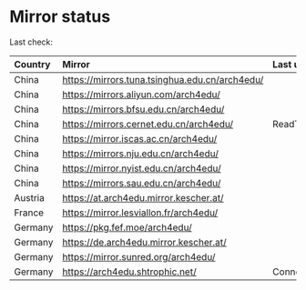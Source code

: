<script src="./time.js"></script>
# Mirror status
Last check: <script type="text/javascript">localize(1753309591.9541707);</script>

|Country|Mirror|Last update|
|:------|:-----|:----------|
|China|https://mirrors.tuna.tsinghua.edu.cn/arch4edu/|<script type="text/javascript">localize(1753253682);</script>|
|China|https://mirrors.aliyun.com/arch4edu/|<script type="text/javascript">localize(1753296569);</script>|
|China|https://mirrors.bfsu.edu.cn/arch4edu/|<script type="text/javascript">localize(1753253682);</script>|
|China|https://mirrors.cernet.edu.cn/arch4edu/|ReadTimeout|
|China|https://mirror.iscas.ac.cn/arch4edu/|<script type="text/javascript">localize(1753253682);</script>|
|China|https://mirrors.nju.edu.cn/arch4edu/|<script type="text/javascript">localize(1753210186);</script>|
|China|https://mirror.nyist.edu.cn/arch4edu/|<script type="text/javascript">localize(1753253682);</script>|
|China|https://mirrors.sau.edu.cn/arch4edu/|<script type="text/javascript">localize(1752994001);</script>|
|Austria|https://at.arch4edu.mirror.kescher.at/|<script type="text/javascript">localize(1753253682);</script>|
|France|https://mirror.lesviallon.fr/arch4edu/|<script type="text/javascript">localize(1753253682);</script>|
|Germany|https://pkg.fef.moe/arch4edu/|<script type="text/javascript">localize(1753253682);</script>|
|Germany|https://de.arch4edu.mirror.kescher.at/|<script type="text/javascript">localize(1753253682);</script>|
|Germany|https://mirror.sunred.org/arch4edu/|<script type="text/javascript">localize(1753253682);</script>|
|Germany|https://arch4edu.shtrophic.net/|ConnectionError|

<script src="./tablefilter/tablefilter.js"></script>
<script src="./table.js"></script>